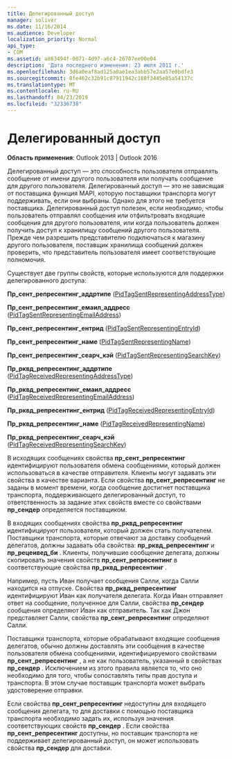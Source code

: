 ```yaml
---
title: Делегированный доступ
manager: soliver
ms.date: 11/16/2014
ms.audience: Developer
localization_priority: Normal
api_type:
- COM
ms.assetid: a863494f-0071-4d97-a6c4-26707ee00e04
description: 'Дата последнего изменения: 23 июля 2011 г.'
ms.openlocfilehash: 3d6a0eaf8ad125a0ae1ea3abb57e2aa57e0bdfe3
ms.sourcegitcommit: 8fe462c32b91c87911942c188f3445e85a54137c
ms.translationtype: MT
ms.contentlocale: ru-RU
ms.lasthandoff: 04/23/2019
ms.locfileid: "32336738"
---
```

# <a name="delegate-access"></a>Делегированный доступ

  
  
**Область применения**: Outlook 2013 | Outlook 2016 
  
Делегированный доступ — это способность пользователя отправлять сообщение от имени другого пользователя или получать сообщение для другого пользователя. Делегированный доступ — это не зависящая от поставщика функция MAPI, которую поставщики транспорта могут поддерживать, если они выбраны. Однако для этого не требуется поставщика. Делегированный доступ полезен, если необходимо, чтобы пользователь отправлял сообщения или отфильтровать входящие сообщения для другого пользователя, или когда пользователь должен получить доступ к хранилищу сообщений другого пользователя. Прежде чем разрешить представителю подключаться к магазину другого пользователя, поставщик хранилища сообщений должен проверить, что представитель пользователя имеет соответствующие полномочия. 
  
Существует две группы свойств, которые используются для поддержки делегированного доступа:
  
 **Пр_сент_репресентинг_аддртипе** ([PidTagSentRepresentingAddressType](pidtagsentrepresentingaddresstype-canonical-property.md)) 
  
 **Пр_сент_репресентинг_емаил_аддресс** ([PidTagSentRepresentingEmailAddress](pidtagsentrepresentingemailaddress-canonical-property.md)) 
  
 **Пр_сент_репресентинг_ентрид** ([PidTagSentRepresentingEntryId](pidtagsentrepresentingentryid-canonical-property.md)) 
  
 **Пр_сент_репресентинг_наме** ([PidTagSentRepresentingName](pidtagsentrepresentingname-canonical-property.md)) 
  
 **Пр_сент_репресентинг_сеарч_кэй** ([PidTagSentRepresentingSearchKey](pidtagsentrepresentingsearchkey-canonical-property.md)) 
  
 **Пр_рквд_репресентинг_аддртипе** ([PidTagReceivedRepresentingAddressType](pidtagreceivedrepresentingaddresstype-canonical-property.md)) 
  
 **Пр_рквд_репресентинг_емаил_аддресс** ([PidTagReceivedRepresentingEmailAddress](pidtagreceivedrepresentingemailaddress-canonical-property.md)) 
  
 **Пр_рквд_репресентинг_ентрид** ([PidTagReceivedRepresentingEntryId](pidtagreceivedrepresentingentryid-canonical-property.md)) 
  
 **Пр_рквд_репресентинг_наме** ([PidTagReceivedRepresentingName](pidtagreceivedrepresentingname-canonical-property.md)) 
  
 **Пр_рквд_репресентинг_сеарч_кэй** ([PidTagReceivedRepresentingSearchKey](pidtagreceivedrepresentingsearchkey-canonical-property.md)) 
  
В исходящих сообщениях свойства **пр_сент_репресентинг** идентифицируют пользователя обмена сообщениями, который должен использоваться в качестве отправителя. Клиенты могут задавать эти свойства в качестве варианта. Если свойства **пр_сент_репресентинг** не заданы в момент времени, когда сообщение достигнет поставщика транспорта, поддерживающего делегированный доступ, то ответственность за задание этих свойств вместе со свойствами **пр_сендер** определяется поставщиком. 
  
В входящих сообщениях свойства **пр_рквд_репресентинг** идентифицируют пользователя, который должен стать получателем. Поставщики транспорта, которые отвечают за доставку сообщений делегатов, должны задавать оба свойства: **пр_рквд_репресентинг** и **пр_рецеивед_би** . Клиенты, получившие сообщение делегата, должны скопировать значения свойств **пр_сент_репресентинг** в соответствующие свойства **пр_рквд_репресентинг** . 
  
Например, пусть Иван получает сообщения Салли, когда Салли находится на отпуске. Свойства **пр_рквд_репресентинг** идентифицируют Иван как получателя делегата. Когда Иван отправляет ответ на сообщение, полученное для Салли, свойства **пр_сендер** сообщения определяют Иван как отправитель. Так как Джон представляет Салли, свойства **пр_сент_репресентинг** определяют Салли. 
  
Поставщики транспорта, которые обрабатывают входящие сообщения делегатов, обычно должны доставлять эти сообщения в качестве пользователя обмена сообщениями, идентифицируемого свойствами **пр_сент_репресентинг** , а не как пользователь, указанный в свойствах **пр_сендер** . Исключением из этого правила является то, что оно необходимо для того, чтобы сопоставлять типы прав доступа и транспорта. В этом случае поставщик транспорта может выбрать удостоверение отправки. 
  
Если свойства **пр_сент_репресентинг** недоступны для входящего сообщения делегата, то для доставки с помощью поставщика транспорта необходимо задать их, используя значения соответствующих свойств **пр_сендер** . Если свойства **пр_сент_репресентинг** доступны, но поставщик транспорта не поддерживает делегированный доступ, он может использовать свойства **пр_сендер** для доставки. 
  

